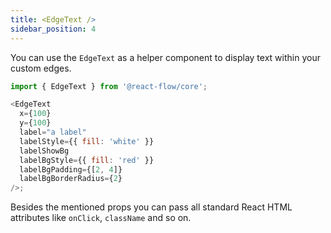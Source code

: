 ```yaml
---
title: <EdgeText />
sidebar_position: 4
---
```


You can use the `EdgeText` as a helper component to display text within your custom edges.

```js
import { EdgeText } from '@react-flow/core';

<EdgeText
  x={100}
  y={100}
  label="a label"
  labelStyle={{ fill: 'white' }}
  labelShowBg
  labelBgStyle={{ fill: 'red' }}
  labelBgPadding={[2, 4]}
  labelBgBorderRadius={2}
/>;
```

Besides the mentioned props you can pass all standard React HTML attributes like `onClick`, `className` and so on.
